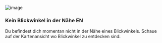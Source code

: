 ![image](/assets/items/dialogs/medias/out-of-geofence.svg)

### Kein Blickwinkel in der Nähe EN

Du befindest dich momentan nicht in der Nähe eines Blickwinkels.
Schaue auf der Kartenansicht wo Blickwinkel zu entdecken sind.
